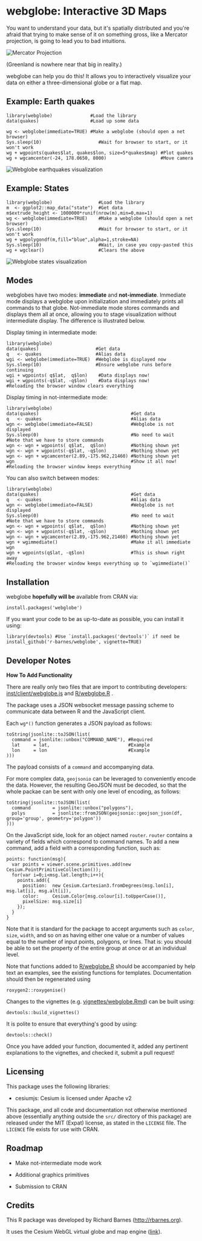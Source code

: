 webglobe: Interactive 3D Maps
=============================

You want to understand your data, but it's spatially distributed and you're
afraid that trying to make sense of it on something gross, like a Mercator
projection, is going to lead you to bad intuitions.

![Mercator Projection](vignettes/mercator.png)

(Greenland is nowhere near that big in reality.)

webglobe can help you do this! It allows you to interactively visualize your
data on either a three-dimensional globe or a flat map.



Example: Earth quakes
-----------------------------

    library(webglobe)              #Load the library
    data(quakes)                   #Load up some data

    wg <- webglobe(immediate=TRUE) #Make a webglobe (should open a net browser)
    Sys.sleep(10)                     #Wait for browser to start, or it won't work
    wg + wgpoints(quakes$lat, quakes$lon, size=5*quakes$mag) #Plot quakes
    wg + wgcamcenter(-24, 178.0650, 8000)                    #Move camera

![Webglobe earthquakes visualization](vignettes/webglobe_quakes.png)



Example: States
-----------------------------

    library(webglobe)                 #Load the library
    m  <- ggplot2::map_data("state")  #Get data
    m$extrude_height <- 1000000*runif(nrow(m),min=0,max=1)
    wg <- webglobe(immediate=TRUE)    #Make a webglobe (should open a net browser)
    Sys.sleep(10)                     #Wait for browser to start, or it won't work
    wg + wgpolygondf(m,fill="blue",alpha=1,stroke=NA)
    Sys.sleep(10)                     #Wait, in case you copy-pasted this
    wg + wgclear()                    #Clears the above

![Webglobe states visualization](vignettes/webglobe_states.png)



Modes
-----------------------------

webglobes have two modes: **immediate** and **not-immediate**. Immediate mode
displays a webglobe upon initialization and immediately prints all commands to
that globe. Not-immediate mode stores commands and displays them all at once,
allowing you to stage visualization without intermediate display. The difference
is illustrated below.

Display timing in intermediate mode:

    library(webglobe)
    data(quakes)                     #Get data
    q   <- quakes                    #Alias data
    wgi <- webglobe(immediate=TRUE)  #Webglobe is displayed now
    Sys.sleep(10)                    #Ensure webglobe runs before continuing
    wgi + wgpoints( q$lat,  q$lon)    #Data displays now!
    wgi + wgpoints(-q$lat, -q$lon)    #Data displays now!
    #Reloading the browser window clears everything

Display timing in not-intermediate mode:

    library(webglobe)
    data(quakes)                                  #Get data
    q   <- quakes                                 #Alias data
    wgn <- webglobe(immediate=FALSE)              #Webglobe is not displayed
    Sys.sleep(0)                                  #No need to wait
    #Note that we have to store commands
    wgn <- wgn + wgpoints( q$lat,  q$lon)         #Nothing shown yet
    wgn <- wgn + wgpoints(-q$lat, -q$lon)         #Nothing shown yet
    wgn <- wgn + wgcamcenter(2.89,-175.962,21460) #Nothing shown yet
    wgn                                           #Show it all now!
    #Reloading the browser window keeps everything

You can also switch between modes:

    library(webglobe)
    data(quakes)                                  #Get data
    q   <- quakes                                 #Alias data
    wgn <- webglobe(immediate=FALSE)              #Webglobe is not displayed
    Sys.sleep(0)                                  #No need to wait
    #Note that we have to store commands
    wgn <- wgn + wgpoints( q$lat,  q$lon)         #Nothing shown yet
    wgn <- wgn + wgpoints(-q$lat, -q$lon)         #Nothing shown yet
    wgn <- wgn + wgcamcenter(2.89,-175.962,21460) #Nothing shown yet
    wgn + wgimmediate()                           #Make it all immediate
    wgn
    wgn + wgpoints(q$lat, -q$lon)                 #This is shown right away
    #Reloading the browser window keeps everything up to `wgimmediate()`



Installation
-----------------------------

webglobe **hopefully will be** available from CRAN via:

    install.packages('webglobe')

If you want your code to be as up-to-date as possible, you can install it using:

    library(devtools) #Use `install.packages('devtools')` if need be
    install_github('r-barnes/webglobe', vignette=TRUE)



Developer Notes
-----------------------------

**How To Add Functionality**

There are really only two files that are import to contributing developers:
[inst/client/webglobe.js](inst/client/webglobe.js)
and
[R/webglobe.R](R/webglobe.R)
.

The package uses a JSON websocket message passing scheme to communicate data
between R and the JavaScript client.

Each `wg*()` function generates a JSON payload as follows:

    toString(jsonlite::toJSON(list(
      command = jsonlite::unbox("COMMAND_NAME"), #Required
      lat     = lat,                             #Example
      lon     = lon                              #Example
    )))

The payload consists of a `command` and accompanying data.

For more complex data, `geojsonio` can be leveraged to conveniently encode the
data. However, the resulting GeoJSON must be decoded, so that the whole packae
can be sent with only one level of encoding, as follows:

    toString(jsonlite::toJSON(list(
      command        = jsonlite::unbox("polygons"),
      polys          = jsonlite::fromJSON(geojsonio::geojson_json(df, group='group', geometry='polygon'))
    )))

On the JavaScript side, look for an object named `router`. `router` contains a
variety of fields which correspond to command names. To add a new command, add a
field with a corresponding function, such as:

    points: function(msg){
      var points = viewer.scene.primitives.add(new Cesium.PointPrimitiveCollection());
      for(var i=0;i<msg.lat.length;i++){
        points.add({
          position:  new Cesium.Cartesian3.fromDegrees(msg.lon[i], msg.lat[i], msg.alt[i]),
          color:     Cesium.Color[msg.colour[i].toUpperCase()],
          pixelSize: msg.size[i]
        });
      }
    }

Note that it is standard for the package to accept arguments such as `color`,
`size`, `width`, and so on as having either one value or a number of values
equal to the number of input points, polygons, or lines. That is: you should be
able to set the property of the entire group at once or at an individual level.

Note that functions added to [R/webglobe.R](R/webglobe.R) should be accompanied
by help text an examples, see the existing functions for templates.
Documentation should then be regenerated using

    roxygen2::roxygenise()

Changes to the vignettes (e.g. [vignettes/webglobe.Rmd](vignettes/webglobe.Rmd))
can be built using:

    devtools::build_vignettes()

It is polite to ensure that everything's good by using:

    devtools::check()

Once you have added your function, documented it, added any pertinent
explanations to the vignettes, and checked it, submit a pull request!


Licensing
-----------------------------

This package uses the following libraries:

 * cesiumjs: Cesium is licensed under Apache v2  

This package, and all code and documentation not otherwise mentioned above
(essentially anything outside the `src/` directory of this package) are released
under the MIT (Expat) license, as stated in the `LICENSE` file. The `LICENCE`
file exists for use with CRAN.



Roadmap
-----------------------------

* Make not-intermediate mode work

* Additional graphics primitives

* Submission to CRAN



Credits
-----------------------------

This R package was developed by Richard Barnes (http://rbarnes.org).

It uses the Cesium WebGL virtual globe and map engine ([link](https://cesiumjs.org/)).
